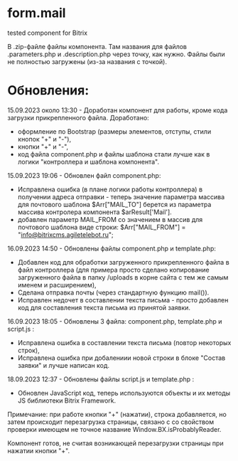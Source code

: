 # form.mail
tested component for Bitrix

В .zip-файле файлы компонента. 
Там названия для файлов .parameters.php и .description.php через точку, как нужно. 
Файлы были не полностью загружены (из-за названия с точкой).

# Обновления:

15.09.2023 около 13:30 - Доработан компонент для работы,
кроме кода загрузки прикрепленного файла.
Доработано:
- оформление по Bootstrap (размеры элементов, отступы, стили кнопок "+" и "-"),
- кнопки "+" и "-",
- код файла component.php  и файлы шаблона стали лучше как в логики "контроллера
и шаблона компонента".

15.09.2023 19:06 - Обновлен файл component.php:
- Исправлена ошибка (в плане логики работы контроллера) в получении адреса отправки -
теперь значение параметра массива для почтового шаблона $Arr["MAIL_TO"] берется 
из параметра массива контролера компонента $arResult['Mail'].
- добавлен параметр MAIL_FROM со значением в массив для почтового шаблона виде строки:
  $Arr["MAIL_FROM"] = "info@bitrixcms.agiletelebot.ru";

16.09.2023 14:50 - Обновлены файлы component.php и template.php:
- Добавлен код для обработки загруженного прикрепленного файла в файл контроллера
(для примера просто сделано копирование загруженного файла в папку /uploads в корне сайта
с тем же самым именем и расширением),
- Сделана отправка почты (через стандартную функцию mail()).
- Исправлен недочет в составлении текста письма - просто добавлен код для составления
 текста письма из принятой заявки.

16.09.2023 18:05 - Обновлены 3 файла: component.php, template.php и script.js :
- Исправлена ошибка в составлении текста письма (повтор некоторых строк),
- Исправлена ошибка при добалениии новой строки в блоке "Состав заявки"
и лучше написан код.

18.09.2023 12:37 - Обновлены файлы script.js и template.php :
- Обновлен JavaScript код, теперь используются объекты и их методы JS библиотеки Bitrix Framework.

Примечание: при работе кнопки "+" (нажатии), строка добавляется, но затем происходит перезагрузка страницы,
связано с со свойством проверки имеющем не точное название Window.BX.isProbablyReader.  

Компонент готов, не считая возникающей перезагрузки страницы при нажатии кнопки "+".
